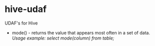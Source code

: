 hive-udaf
=========

UDAF's for Hive

- mode() - returns the value that appears most often in a set of data.<br>
  <i>Usage example: select mode(column) from table;</i>
